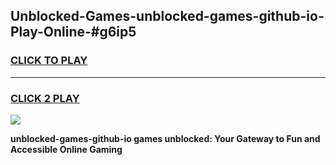 
## Unblocked-Games-unblocked-games-github-io-Play-Online-#g6ip5
<h3>
<a href="https://premium.freeplayer.one?title=unblocked-games-github-io&ref=27F">CLICK TO PLAY</a></h3>
<hr>

<h3>
<a href="https://premium.freeplayer.one?title=unblocked-games-github-io&ref=27F">CLICK 2 PLAY</a>
  
</h3>

<a href="https://premium.freeplayer.one?title=unblocked-games-github-io&ref=27F"><img src="https://clearcache.store/games.png"></a>


**unblocked-games-github-io games unblocked: Your Gateway to Fun and Accessible Online Gaming**
